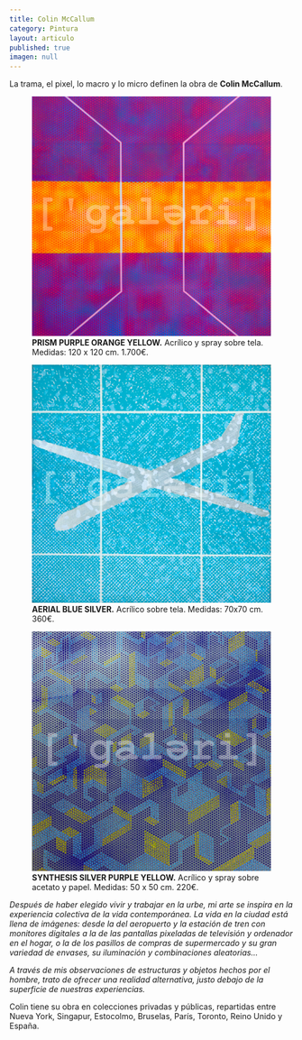 ```yaml
---
title: Colin McCallum
category: Pintura
layout: articulo
published: true
imagen: null
---
```

La trama, el pixel, lo macro y lo micro definen la obra de **Colin McCallum**. 

<div class="figure-group">
<figure>
	<a href="/images/McCALLUM/P1040898.jpg"><img src="/images/McCALLUM/P1040898.jpg" alt="Colin McCallum Prism Purple Orange Yellow"></a>
	<figcaption><b>PRISM PURPLE ORANGE YELLOW.</b>
Acrílico y spray sobre tela. 
Medidas: 120 x 120 cm. 1.700€.</figcaption>
</figure>

<figure>
	<a href="/images/McCALLUM/S.jpg"><img src="/images/McCALLUM/S.jpg" alt="Colin McCallum Aerial Blue Silver"></a>
<figcaption><b>AERIAL BLUE SILVER.</b> 
Acrílico sobre tela. 
Medidas: 70x70 cm. 360€.</figcaption>	
</figure>

<figure>
	<a href="/images/McCALLUM/P1050544.jpg"><img src="/images/McCALLUM/P1050544.jpg" alt="Colin McCallum Synthesis Silver Purple Yellow"></a>
<figcaption><b>SYNTHESIS SILVER PURPLE YELLOW.</b> 
Acrílico y spray sobre acetato y papel. 
Medidas: 50 x 50 cm. 220€.</figcaption>
</figure>
</div>

_Después de haber elegido vivir y trabajar en la urbe, mi arte se inspira en la experiencia colectiva de la vida contemporánea. La vida en la ciudad está llena de imágenes: desde la del aeropuerto y la estación de tren con monitores digitales a la de las pantallas pixeladas de televisión y ordenador en el hogar, o la de los pasillos de compras de supermercado y su gran variedad de envases, su iluminación y combinaciones aleatorias…_

_A través de mis observaciones de estructuras y objetos hechos por el hombre, trato de ofrecer una realidad alternativa, justo debajo de la superficie de nuestras experiencias._

Colin tiene su obra en colecciones privadas y públicas, repartidas entre Nueva York, Singapur, Estocolmo, Bruselas, París, Toronto, Reino Unido y España.
